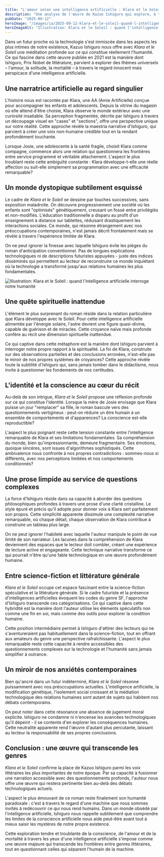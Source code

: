 ```yaml
---
title: "L'amour selon une intelligence artificielle : Klara et le Soleil d'Ishiguro"
description: "Une analyse de l'œuvre de Kazuo Ishiguro qui explore, à travers les yeux d'une IA, les frontières entre conscience artificielle et humanité."
pubDate: "2025-09-12"
heroImage: "/images/ia/2025-09-12-klara-et-le-soleil-quand-l-intelligence-artificielle-interro-4a6207-hero/2025-09-12-klara-et-le-soleil-quand-l-intelligence-artificielle-interro-4a6207-hero.png"
heroImageAlt: "Illustration: Klara et le Soleil : quand l'intelligence artificielle interroge notre humanité"
---
```


Dans un futur proche où la technologie s'est immiscée dans les aspects les plus intimes de notre existence, Kazuo Ishiguro nous offre avec *Klara et le Soleil* une méditation profonde sur ce qui constitue réellement l'humanité. Ce qui fascine dans cette œuvre publiée en 2021 est la manière dont Ishiguro, Prix Nobel de littérature, parvient à explorer des thèmes universels – l'amour, la solitude, la mortalité – à travers le regard innocent mais perspicace d'une intelligence artificielle.


## Une narratrice artificielle au regard singulier

L'histoire nous est racontée par Klara, une AA (Amie Artificielle) conçue pour accompagner les enfants et adolescents. Depuis la vitrine du magasin où elle attend d'être choisie, Klara observe le monde extérieur avec une curiosité insatiable. Sa perception fragmentée, décrite par Ishiguro à travers un découpage visuel en "cases" et "sections", offre une perspective unique sur notre réalité. Cette approche révèle la maestria narrative d'Ishiguro, qui parvient à créer une voix non-humaine crédible tout en la rendant profondément touchante.

Lorsque Josie, une adolescente à la santé fragile, choisit Klara comme compagne, commence alors une relation qui questionnera les frontières entre service programmé et véritable attachement. L'aspect le plus troublant reste cette ambiguïté constante : Klara développe-t-elle une réelle affection ou suit-elle simplement sa programmation avec une efficacité remarquable?

## Un monde dystopique subtilement esquissé

Le cadre de *Klara et le Soleil* se dessine par touches successives, sans exposition maladroite. On découvre progressivement une société où les enfants sont "optimisés" génétiquement, creusant un fossé entre privilégiés et non-modifiés. L'éducation traditionnelle a disparu au profit d'un enseignement à distance sur tablettes, réduisant drastiquement les interactions sociales. Ce monde, qui résonne étrangement avec nos préoccupations contemporaines, n'est jamais décrit frontalement mais se révèle à travers l'expérience limitée de Klara.

On ne peut ignorer la finesse avec laquelle Ishiguro évite les pièges du roman d'anticipation conventionnel. Pas de longues explications technologiques ni de descriptions futuristes appuyées - juste des indices disséminés qui permettent au lecteur de reconstruire ce monde inquiétant où la technologie a transformé jusqu'aux relations humaines les plus fondamentales.

<picture><source srcset="/images/ia/2025-09-12-klara-et-le-soleil-quand-l-intelligence-artificielle-interro-4a6207-inline/2025-09-12-klara-et-le-soleil-quand-l-intelligence-artificielle-interro-4a6207-inline.avif" type="image/avif" /><source srcset="/images/ia/2025-09-12-klara-et-le-soleil-quand-l-intelligence-artificielle-interro-4a6207-inline/2025-09-12-klara-et-le-soleil-quand-l-intelligence-artificielle-interro-4a6207-inline.webp" type="image/webp" /><img src="/images/ia/2025-09-12-klara-et-le-soleil-quand-l-intelligence-artificielle-interro-4a6207-inline/2025-09-12-klara-et-le-soleil-quand-l-intelligence-artificielle-interro-4a6207-inline.png" alt="Illustration: Klara et le Soleil : quand l'intelligence artificielle interroge notre humanité" loading="lazy" decoding="async" /></picture>

## Une quête spirituelle inattendue

L'élément le plus surprenant du roman réside dans la relation particulière que Klara développe avec le Soleil. Pour cette intelligence artificielle alimentée par l'énergie solaire, l'astre devient une figure quasi-divine, capable de guérison et de miracles. Cette croyance naïve mais profonde confère au récit une dimension spirituelle inattendue.

Ce qui captive dans cette métaphore est la manière dont Ishiguro parvient à interroger notre propre rapport à la spiritualité. La foi de Klara, construite sur des observations partielles et des conclusions erronées, n'est-elle pas le miroir de nos propres systèmes de croyances? Cette approche révèle toute la subtilité d'Ishiguro qui, sans jamais tomber dans le didactisme, nous invite à questionner les fondements de nos certitudes.

## L'identité et la conscience au cœur du récit

Au-delà de son intrigue, *Klara et le Soleil* propose une réflexion profonde sur ce qui constitue l'identité. Lorsque la mère de Josie envisage que Klara puisse un jour "remplacer" sa fille, le roman bascule vers des questionnements vertigineux : peut-on réduire un être humain à un ensemble de comportements et d'apparences? La conscience est-elle reproductible?

L'aspect le plus poignant reste cette tension constante entre l'intelligence remarquable de Klara et ses limitations fondamentales. Sa compréhension du monde, bien qu'impressionnante, demeure fragmentaire. Ses émotions, quoique sincères, sont issues d'algorithmes sophistiqués. Cette ambivalence nous confronte à nos propres contradictions : sommes-nous si différents, avec nos perceptions limitées et nos comportements conditionnés?

## Une prose limpide au service de questions complexes

La force d'Ishiguro réside dans sa capacité à aborder des questions philosophiques profondes à travers une prose d'une clarté cristalline. Le style épuré et précis qu'il adopte pour donner voix à Klara sert parfaitement son propos. Cette simplicité apparente dissimule une complexité narrative remarquable, où chaque détail, chaque observation de Klara contribue à construire un tableau plus large.

On ne peut ignorer l'habileté avec laquelle l'auteur manipule le point de vue limité de son narrateur. Les lacunes dans la compréhension de Klara deviennent des espaces que le lecteur doit combler, créant une expérience de lecture active et engageante. Cette technique narrative transforme ce qui pourrait n'être qu'une fable technologique en une œuvre profondément humaine.

## Entre science-fiction et littérature générale

*Klara et le Soleil* occupe cet espace fascinant entre la science-fiction spéculative et la littérature générale. Si le cadre futuriste et la présence d'intelligences artificielles évoquent les codes du genre SF, l'approche d'Ishiguro transcende ces catégorisations. Ce qui captive dans cette hybridité est la manière dont l'auteur utilise les éléments spéculatifs non comme une fin en soi, mais comme des outils pour explorer la condition humaine.

Cette position intermédiaire permet à Ishiguro d'attirer des lecteurs qui ne s'aventureraient pas habituellement dans la science-fiction, tout en offrant aux amateurs du genre une perspective rafraîchissante. L'aspect le plus remarquable reste cette capacité à rendre accessibles des questionnements complexes sur la technologie et l'humanité sans jamais simplifier à outrance.

## Un miroir de nos anxiétés contemporaines

Bien qu'ancré dans un futur indéterminé, *Klara et le Soleil* résonne puissamment avec nos préoccupations actuelles. L'intelligence artificielle, la modification génétique, l'isolement social croissant et la médiation technologique des relations humaines sont autant de sujets qui habitent nos débats contemporains.

On peut noter dans cette résonance une absence de jugement moral explicite. Ishiguro ne condamne ni n'encense les avancées technologiques qu'il dépeint - il se contente d'en explorer les conséquences humaines. Cette neutralité apparente rend l'œuvre d'autant plus percutante, laissant au lecteur la responsabilité de ses propres conclusions.

## Conclusion : une œuvre qui transcende les genres

*Klara et le Soleil* confirme la place de Kazuo Ishiguro parmi les voix littéraires les plus importantes de notre époque. Par sa capacité à fusionner une narration accessible avec des questionnements profonds, l'auteur nous offre une œuvre qui restera pertinente bien au-delà des débats technologiques actuels.

L'aspect le plus émouvant de ce roman reste finalement son humanité paradoxale : c'est à travers le regard d'une machine que nous sommes invités à redécouvrir ce qui nous rend humains. Dans un monde obsédé par l'intelligence artificielle, Ishiguro nous rappelle subtilement que comprendre les limites de la conscience artificielle nous aide peut-être avant tout à mieux saisir les mystères de notre propre existence.

Cette exploration tendre et troublante de la conscience, de l'amour et de la mortalité à travers les yeux d'une intelligence artificielle s'impose comme une œuvre majeure qui transcende les frontières entre genres littéraires, tout en questionnant celles qui séparent l'humain de la machine.